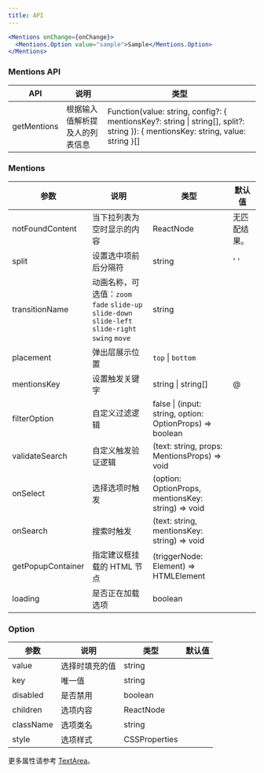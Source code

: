 ```yaml
---
title: API
---
```



```jsx
<Mentions onChange={onChange}>
  <Mentions.Option value="sample">Sample</Mentions.Option>
</Mentions>
```

### Mentions API

| API | 说明 | 类型 |
| --- | --- | --- |
| getMentions | 根据输入值解析提及人的列表信息 | Function(value: string, config?: { mentionsKey?: string \| string[], split?: string }): { mentionsKey: string, value: string }[] |

### Mentions

| 参数 | 说明 | 类型 | 默认值 |
| --- | --- | --- | --- |
| notFoundContent | 当下拉列表为空时显示的内容 | ReactNode | 无匹配结果。 |
| split | 设置选中项前后分隔符 | string | ' ' |
| transitionName | 动画名称，可选值：`zoom` `fade` `slide-up` `slide-down` `slide-left` `slide-right` `swing` `move` | string |  |
| placement | 弹出层展示位置 | `top` \| `bottom` |  |
| mentionsKey | 设置触发关键字 | string \| string[] | @ |
| filterOption | 自定义过滤逻辑 | false \| (input: string, option: OptionProps) => boolean |  |
| validateSearch | 自定义触发验证逻辑 | (text: string, props: MentionsProps) => void |  |
| onSelect | 选择选项时触发 | (option: OptionProps, mentionsKey: string) => void |  |
| onSearch | 搜索时触发 | (text: string, mentionsKey: string) => void |  |
| getPopupContainer | 指定建议框挂载的 HTML 节点 | (triggerNode: Element) => HTMLElement |  |
| loading | 是否正在加载选项 | boolean |  |

### Option

| 参数 | 说明 | 类型 | 默认值 |
| --- | --- | --- | --- |
| value | 选择时填充的值 | string |  |
| key | 唯一值 | string |  |
| disabled | 是否禁用 | boolean |  |
| children | 选项内容 | ReactNode |  |
| className | 选项类名 | string |  |
| style | 选项样式 | CSSProperties |  |

<style>
.demo-dynamic-option img {
  width: 20px;
  height: 20px;
  margin-right: 8px;
}
</style>

更多属性请参考 [TextArea](/zh/procmp/data-entry/text-area/#TextArea)。
